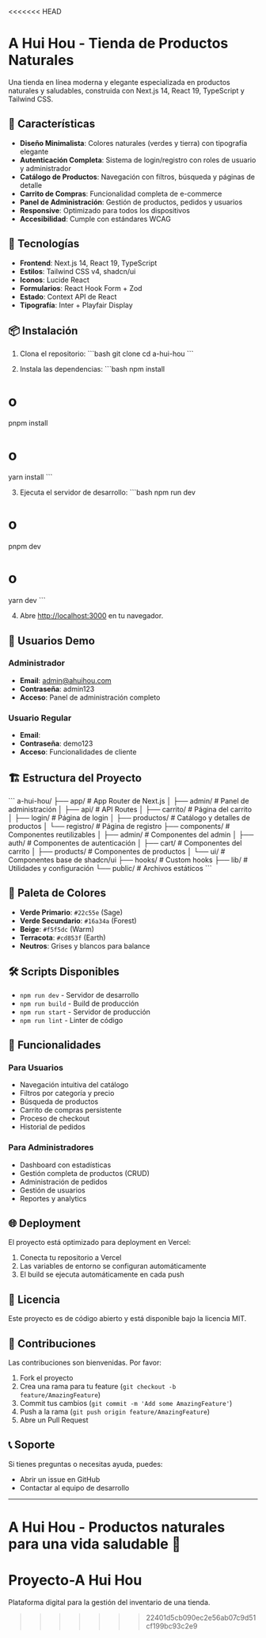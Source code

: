 <<<<<<< HEAD
# A Hui Hou - Tienda de Productos Naturales

Una tienda en línea moderna y elegante especializada en productos naturales y saludables, construida con Next.js 14, React 19, TypeScript y Tailwind CSS.

## 🌿 Características

- **Diseño Minimalista**: Colores naturales (verdes y tierra) con tipografía elegante
- **Autenticación Completa**: Sistema de login/registro con roles de usuario y administrador
- **Catálogo de Productos**: Navegación con filtros, búsqueda y páginas de detalle
- **Carrito de Compras**: Funcionalidad completa de e-commerce
- **Panel de Administración**: Gestión de productos, pedidos y usuarios
- **Responsive**: Optimizado para todos los dispositivos
- **Accesibilidad**: Cumple con estándares WCAG

## 🚀 Tecnologías

- **Frontend**: Next.js 14, React 19, TypeScript
- **Estilos**: Tailwind CSS v4, shadcn/ui
- **Iconos**: Lucide React
- **Formularios**: React Hook Form + Zod
- **Estado**: Context API de React
- **Tipografía**: Inter + Playfair Display

## 📦 Instalación

1. Clona el repositorio:
\`\`\`bash
git clone <tu-repositorio>
cd a-hui-hou
\`\`\`

2. Instala las dependencias:
\`\`\`bash
npm install
# o
pnpm install
# o
yarn install
\`\`\`

3. Ejecuta el servidor de desarrollo:
\`\`\`bash
npm run dev
# o
pnpm dev
# o
yarn dev
\`\`\`

4. Abre [http://localhost:3000](http://localhost:3000) en tu navegador.

## 👥 Usuarios Demo

### Administrador
- **Email**: admin@ahuihou.com
- **Contraseña**: admin123
- **Acceso**: Panel de administración completo

### Usuario Regular
- **Email**:  
- **Contraseña**: demo123
- **Acceso**: Funcionalidades de cliente

## 🏗️ Estructura del Proyecto

\`\`\`
a-hui-hou/
├── app/                    # App Router de Next.js
│   ├── admin/             # Panel de administración
│   ├── api/               # API Routes
│   ├── carrito/           # Página del carrito
│   ├── login/             # Página de login
│   ├── productos/         # Catálogo y detalles de productos
│   └── registro/          # Página de registro
├── components/            # Componentes reutilizables
│   ├── admin/            # Componentes del admin
│   ├── auth/             # Componentes de autenticación
│   ├── cart/             # Componentes del carrito
│   ├── products/         # Componentes de productos
│   └── ui/               # Componentes base de shadcn/ui
├── hooks/                # Custom hooks
├── lib/                  # Utilidades y configuración
└── public/               # Archivos estáticos
\`\`\`

## 🎨 Paleta de Colores

- **Verde Primario**: `#22c55e` (Sage)
- **Verde Secundario**: `#16a34a` (Forest)
- **Beige**: `#f5f5dc` (Warm)
- **Terracota**: `#cd853f` (Earth)
- **Neutros**: Grises y blancos para balance

## 🛠️ Scripts Disponibles

- `npm run dev` - Servidor de desarrollo
- `npm run build` - Build de producción
- `npm run start` - Servidor de producción
- `npm run lint` - Linter de código

## 📱 Funcionalidades

### Para Usuarios
- Navegación intuitiva del catálogo
- Filtros por categoría y precio
- Búsqueda de productos
- Carrito de compras persistente
- Proceso de checkout
- Historial de pedidos

### Para Administradores
- Dashboard con estadísticas
- Gestión completa de productos (CRUD)
- Administración de pedidos
- Gestión de usuarios
- Reportes y analytics

## 🌐 Deployment

El proyecto está optimizado para deployment en Vercel:

1. Conecta tu repositorio a Vercel
2. Las variables de entorno se configuran automáticamente
3. El build se ejecuta automáticamente en cada push

## 📄 Licencia

Este proyecto es de código abierto y está disponible bajo la licencia MIT.

## 🤝 Contribuciones

Las contribuciones son bienvenidas. Por favor:

1. Fork el proyecto
2. Crea una rama para tu feature (`git checkout -b feature/AmazingFeature`)
3. Commit tus cambios (`git commit -m 'Add some AmazingFeature'`)
4. Push a la rama (`git push origin feature/AmazingFeature`)
5. Abre un Pull Request

## 📞 Soporte

Si tienes preguntas o necesitas ayuda, puedes:
- Abrir un issue en GitHub
- Contactar al equipo de desarrollo

---

**A Hui Hou** - Productos naturales para una vida saludable 🌿
=======
# Proyecto-A Hui Hou
Plataforma digital para la gestión del inventario de una tienda.
>>>>>>> 22401d5cb090ec2e56ab07c9d51cf199bc93c2e9
